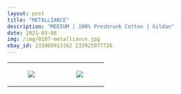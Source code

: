 ```yaml
---
layout: post
title: "METALLIANCE"
description: "MEDIUM | 100% Preshrunk Cotton | Gildan"
date: 2021-03-08
img: /img/0107-metalliance.jpg
ebay_id: 233989913162 233925077726
---
```




<table style="width:100%;"><tr><td style="vertical-align:top;">
      <figure class="tmblr-full" data-orig-height="2048" data-orig-width="1365" data-orig-src="https://concertshirts.netlify.app/shirts/0107/0107-01.jpg"><img src="https://64.media.tumblr.com/0d3ae02561ef239bb843a71ac3c032ef/f24f41b41fbdabbe-fe/s540x810/07e91833e2cf46f74f53ef92e00f73c9bee70b53.jpg" data-orig-height="2048" data-orig-width="1365" data-orig-src="https://concertshirts.netlify.app/shirts/0107/0107-01.jpg"/></figure></td>
    <td style="vertical-align:top;">
      <figure class="tmblr-full" data-orig-height="2048" data-orig-width="1365" data-orig-src="https://concertshirts.netlify.app/shirts/0107/0107-02.jpg"><img src="https://64.media.tumblr.com/4a940cc024d5715cf72ea152bccf0b95/f24f41b41fbdabbe-71/s540x810/ce00a22b10ae5fde8b55c0b653a055e3c30f7f30.jpg" data-orig-height="2048" data-orig-width="1365" data-orig-src="https://concertshirts.netlify.app/shirts/0107/0107-02.jpg"/></figure></td>
  </tr></table>
